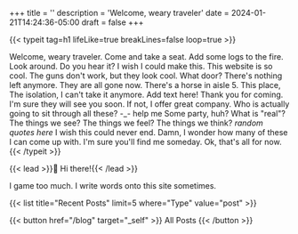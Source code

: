 +++
title = ''
description = 'Welcome, weary traveler'
date = 2024-01-21T14:24:36-05:00
draft = false
+++

<meta content="/gm_construct_ballz.jpg" property="og:image">
<meta name="twitter:image" content="/gm_construct_ballz.jpg">
<meta content="summary_large_image" name="twitter:card">

<meta name="description" content="👋 Hi there!">

<meta property="og:url" content="https://asterisk.lol">
<meta property="og:type" content="website">
<meta property="og:title" content="Asterisk's Den">
<meta property="og:description" content="👋 Hi there!">


<meta property="twitter:domain" content="asterisk.lol">
<meta property="twitter:url" content="https://asterisk.lol">
<meta name="twitter:title" content="Asterisk's Den">
<meta name="twitter:description" content="👋 Hi there!">



<!-- Hey, no peeking >:( -->

{{< typeit
  tag=h1
  lifeLike=true
  breakLines=false
  loop=true >}}

Welcome, weary traveler.
Come and take a seat.
Add some logs to the fire.
Look around.
Do you hear it?
I wish I could make this.
This website is so cool.
The guns don't work, but they look cool.
What door?
There's nothing left anymore.
They are all gone now.
There's a horse in aisle 5.
This place,
The isolation,
I can't take it anymore.
Add text here!
Thank you for coming.
I'm sure they will see you soon.
If not, I offer great company.
Who is actually going to sit through all these? -_-
help me
Some party, huh?
What is "real"?
The things we see?
The things we feel?
The things we think?
*random quotes here*
I wish this could never end.
Damn, I wonder how many of these I can come up with.
I'm sure you'll find me someday.
Ok, that's all for now.
{{< /typeit >}}

{{< lead >}}:wave: Hi there!{{< /lead >}}

I game too much. I write words onto this site sometimes.

<the-fold></the-fold>

{{< list title="Recent Posts" limit=5 where="Type" value="post" >}}

{{< button href="/blog" target="_self" >}}
All Posts
{{< /button >}}
